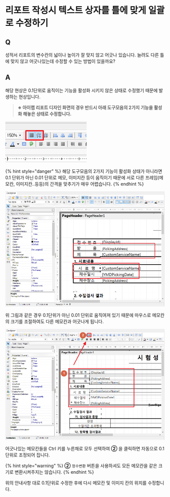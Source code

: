 # 리포트 작성시 텍스트 상자를 틀에 맞게 일괄로 수정하기

## Q

성적서 리포트의 변수칸의 넓이나 높이가 잘 맞지 않고 어긋나 있습니다. 늘려도 다른 틀에 맞지 않고 어긋나있는데 수정할 수 있는 방법이 있을까요?

## A

해당 현상은 0.1단위로 움직이는 기능을 활성화 시키지 않은 상태로 수정했기 때문에 발생하는 현상입니다.

> **※ 아이랩 리포트 디자인 화면의 경우 반드시 아래 도구모음의 2가지 기능을 활성화 해놓은 상태로 수정합니다.**

![&#xAC01; &#xD504;&#xB808;&#xC784;&#xC744; &#xC815;&#xC218;&#xB85C; &#xACE0;&#xC815;&#xC2DC;&#xCF1C;&#xC8FC;&#xB294; &#xAE30;&#xB2A5;](../.gitbook/assets/17%20%285%29.png)

{% hint style="danger" %}
해당 도구모음의 2가지 기능이 활성화 상태가 아니라면 0.1 단위가 아닌 0.01 단위로 메모, 이미지칸 등이 움직이기 때문에 서로 다른 프레임\(메모칸, 이미지칸..등등\)의 간격을 맞추기가 매우 어렵습니다.
{% endhint %}

![&#xD2C0;&#xC758; &#xAC04;&#xACA9;&#xC774; &#xC81C;&#xB300;&#xB85C; &#xB9DE;&#xB294; &#xC54A;&#xB294; &#xACBD;&#xC6B0;](../.gitbook/assets/1.png)

위 그림과 같은 경우 0.1단위가 아닌 0.01 단위로 움직여져 있기 때문에 마우스로 메모칸의 크기를 조절하여도 다른 메모칸과 어긋나게 됩니다.

![&#xD2C0;&#xC5B4;&#xC9C4; &#xC140;&#xB4E4;&#xC744; &#xBAA8;&#xB450; &#xC815;&#xC218;&#xAC12;&#xC73C;&#xB85C; &#xB9DE;&#xCDB0;&#xC8FC;&#xB294; &#xACFC;&#xC815;](../.gitbook/assets/16%20%286%29.png)

어긋나있는 메모칸들을 Ctrl 키를 누른채로 모두 선택하여 **②** 을 클릭하면 자동으로 0.1단위로 조정되어 집니다.  

{% hint style="warning" %}
**②** `정수변환` 버튼을 사용하셔도 모든 메모칸을 같은 크기로 변환시켜주지는 않습니다.
{% endhint %}

위의 안내사항 대로 0.1단위로 수정한 후에 다시 메모칸 및 이미지 칸의 위치를 수정합니다.

